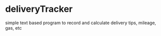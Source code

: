 # deliveryTracker
simple text based program to record and calculate delivery tips, mileage, gas, etc
